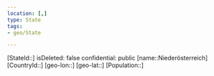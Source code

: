 ```yaml
---
location: [,]
type: State
tags:
- geo/State

---
```

[StateId::]
isDeleted: false
confidential: public
[name::Niederösterreich]
[CountryId::]
[geo-lon::]
[geo-lat::]
[Population::]

